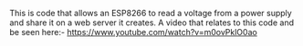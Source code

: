This is code that allows an ESP8266 to read a voltage from a power supply and share it on a web server it creates. 
A video that relates to this code and be seen here:- https://www.youtube.com/watch?v=m0ovPklO0ao
